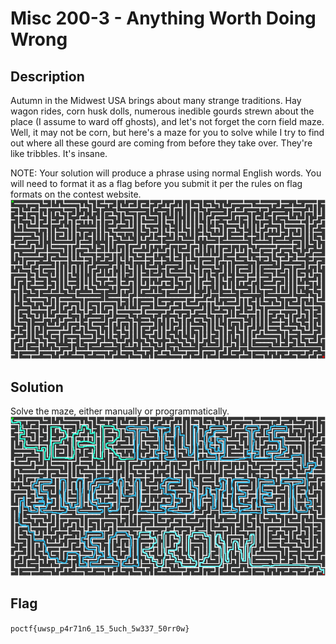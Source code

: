 # Misc 200-3 - Anything Worth Doing Wrong
## Description
Autumn in the Midwest USA brings about many strange traditions. Hay wagon rides, corn husk dolls, numerous inedible gourds strewn about the place (I assume to ward off ghosts), and let's not forget the corn field maze. Well, it may not be corn, but here's a maze for you to solve while I try to find out where all these gourd are coming from before they take over. They're like tribbles. It's insane.

NOTE: Your solution will produce a phrase using normal English words. You will need to format it as a flag before you submit it per the rules on flag formats on the contest website. 
![Misc200-3.png](public/Misc200-3.png)

## Solution
Solve the maze, either manually or programmatically.
![Misc200-3_solution.png](solution/Misc200-3_solution.png)

## Flag
`poctf{uwsp_p4r71n6_15_5uch_5w337_50rr0w}`
